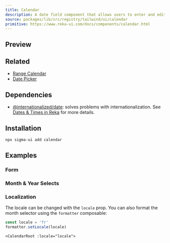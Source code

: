 ```yaml
---
title: Calendar
description: A date field component that allows users to enter and edit date.
source: packages/lib/src/registry/tailwind/ui/calendar
primitive: https://www.reka-ui.com/docs/components/calendar.html
---
```


## Preview

<ComponentPreview name="Calendar" size="lg" />

## Related

- [Range Calendar](./range-calendar)
- [Date Picker](./date-picker)

## Dependencies

- [@internationalized/date](https://react-spectrum.adobe.com/internationalized/date/index.html): solves problems with internationalization. See [Dates & Times in Reka](https://reka-ui.com/docs/guides/dates) for more details.

## Installation

```bash
npx sigma-ui add calendar
```

## Examples

### Form

<ComponentPreview name="CalendarForm" />

### Month & Year Selects

<ComponentPreview name="CalendarWithSelect" size="lg" />

### Localization

The locale can be changed with the `locale` prop. You can also format the month selector using the `formatter` composable:

```ts
const locale = 'fr'
formatter.setLocale(locale)
```

```vue
<CalendarRoot :locale="locale">
```

<ComponentPreview name="CalendarLocalization" size="lg" />
